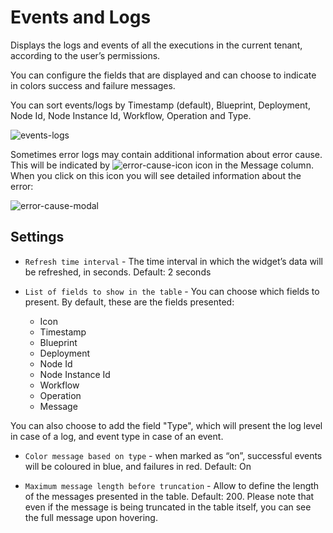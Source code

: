 # Events and Logs
Displays the logs and events of all the executions in the current tenant, according to the user’s permissions. 

You can configure the fields that are displayed and can choose to indicate in colors success and failure messages.

You can sort events/logs by Timestamp (default), Blueprint, Deployment, Node Id, Node Instance Id, Workflow, Operation and Type.

![events-logs]( /images/ui/widgets/events-logs.png )

Sometimes error logs may contain additional information about error cause. This will be indicated by ![error-cause-icon]( /images/ui/icons/error-cause-icon.png ) icon in the Message column. When you click on this icon you will see detailed information about the error:

![error-cause-modal]( /images/ui/widgets/events-logs-error-cause-modal.png )


## Settings

* `Refresh time interval` - The time interval in which the widget’s data will be refreshed, in seconds. Default: 2 seconds
* `List of fields to show in the table` - You can choose which fields to present. By default, these are the fields presented: 

   * Icon
   * Timestamp
   * Blueprint
   * Deployment
   * Node Id
   * Node Instance Id
   * Workflow
   * Operation
   * Message
   
You can also choose to add the field "Type", which will present the log level in case of a log, and event type in case of an event. 

* `Color message based on type` - when marked as “on”, successful events will be coloured in blue, and failures in red. Default: On

* `Maximum message length before truncation` - Allow to define the length of the messages presented in the table. Default: 200. Please note that even if the message is being truncated in the table itself, you can see the full message upon hovering. 
